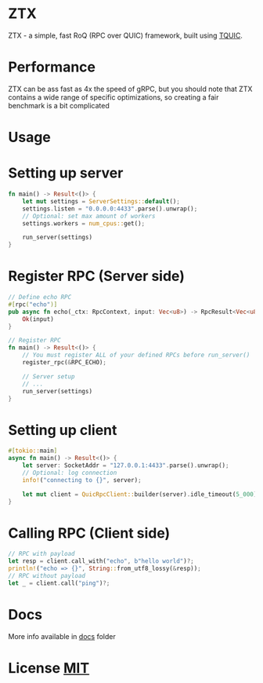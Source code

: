 # ZTX

ZTX - a simple, fast RoQ (RPC over QUIC) framework, built using [TQUIC](https://tquic.net/).

# Performance

ZTX can be ass fast as 4x the speed of gRPC, but you should note that ZTX contains
a wide range of specific optimizations, so creating a fair benchmark is a bit complicated

# Usage

# Setting up server

```rs
fn main() -> Result<()> {
    let mut settings = ServerSettings::default();
    settings.listen = "0.0.0.0:4433".parse().unwrap();
    // Optional: set max amount of workers
    settings.workers = num_cpus::get();

    run_server(settings)
}
```

# Register RPC (Server side)

```rs
// Define echo RPC
#[rpc("echo")]
pub async fn echo(_ctx: RpcContext, input: Vec<u8>) -> RpcResult<Vec<u8>> {
    Ok(input)
}

// Register RPC
fn main() -> Result<()> {
    // You must register ALL of your defined RPCs before run_server()
    register_rpc(&RPC_ECHO);

    // Server setup
    // ...
    run_server(settings)
}

```

# Setting up client

```rs
#[tokio::main]
async fn main() -> Result<()> {
    let server: SocketAddr = "127.0.0.1:4433".parse().unwrap();
    // Optional: log connection
    info!("connecting to {}", server);

    let mut client = QuicRpcClient::builder(server).idle_timeout(5_000).build()?;
}
```

# Calling RPC (Client side)

```rs
// RPC with payload
let resp = client.call_with("echo", b"hello world")?;
println!("echo => {}", String::from_utf8_lossy(&resp));
// RPC without payload
let _ = client.call("ping")?;
```

# Docs

More info available in [docs](docs) folder

# License [MIT](LICENSE)
